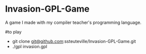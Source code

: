 Invasion-GPL-Game
=================

A game I made with my compiler teacher's programming language.

#to play
* git clone git@github.com:ssteuteville/Invasion-GPL-Game.git
* ./gpl invasion.gpl
